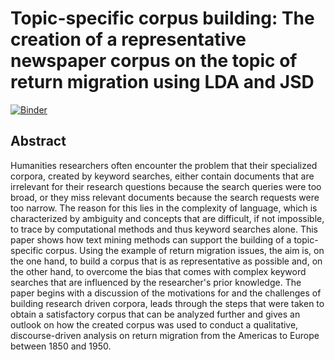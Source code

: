 # Topic-specific corpus building: The creation of a representative newspaper corpus on the topic of return migration using LDA and JSD

[![Binder](https://mybinder.org/badge_logo.svg)](https://mybinder.org/v2/gh/jdh-observer/jdh001-4yxHGiqXYRbX/main?filepath=TopicSpecificCorpusBuilding.ipynb)

## Abstract

Humanities researchers often encounter the problem that their specialized corpora, created by keyword searches, either contain documents that are irrelevant for their research questions because the search queries were too broad, or they miss relevant documents because the search requests were too narrow. The reason for this lies in the complexity of language, which is characterized by ambiguity and concepts that are difficult, if not impossible, to trace by computational methods and thus keyword searches alone. This paper shows how text mining methods can support the building of a topic-specific corpus. Using the example of return migration issues, the aim is, on the one hand, to build a corpus that is as representative as possible and, on the other hand, to overcome the bias that comes with complex keyword searches that are influenced by the researcher's prior knowledge. The paper begins with a discussion of the motivations for and the challenges of building research driven corpora, leads through the steps that were taken to obtain a satisfactory corpus that can be analyzed further and gives an outlook on how the created corpus was used to conduct a qualitative, discourse-driven analysis on return migration from the Americas to Europe between 1850 and 1950.

